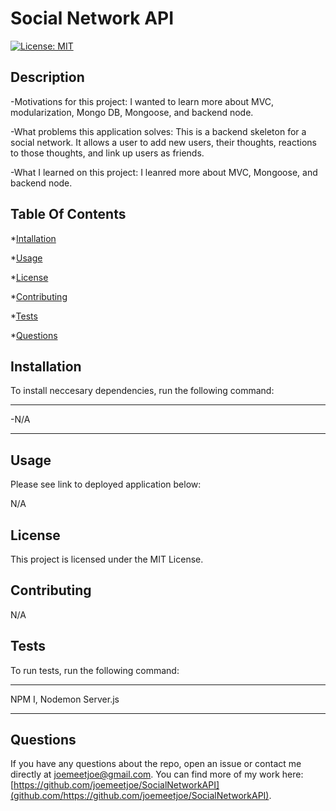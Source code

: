 # Social Network API

[![License: MIT](https://img.shields.io/badge/License-MIT-yellow.svg)](https://opensource.org/licenses/MIT)

## Description
  
  -Motivations for this project: I wanted to learn more about MVC, modularization, Mongo DB, Mongoose, and backend node.

  -What problems this application solves: This is a backend skeleton for a social network. It allows a user to add new users, their thoughts, reactions to those thoughts, and link up users as friends.

  -What I learned on this project: I leanred more about MVC, Mongoose, and backend node.
  
  ## Table Of Contents
  
  *[Intallation](#installation)
  
  *[Usage](#usage)
  
  *[License](#license)
  
  *[Contributing](#contributing)
  
  *[Tests](#tests)
  
  *[Questions](#questions)
  
  ## Installation
  
  To install neccesary dependencies, run the following command:

  ---

  -N/A

  ---
  ## Usage
  
  Please see link to deployed application below:
  
  N/A
  
  ## License

  This project is licensed under the MIT License.
  
  ## Contributing
  
  N/A
  
  ## Tests
  
  To run tests, run the following command:
  
  ---
  
  NPM I, Nodemon Server.js

  ---
  
  ## Questions
  
  If you have any questions about the repo, open an issue or contact me directly at joemeetjoe@gmail.com.
  You can find more of my work here: [https://github.com/joemeetjoe/SocialNetworkAPI](github.com/https://github.com/joemeetjoe/SocialNetworkAPI).